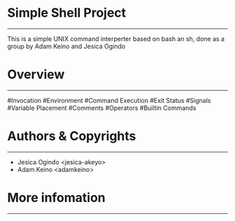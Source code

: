 # Simple Shell Project
-------------------------------------------------------
This is a simple UNIX command interperter based on bash an sh, done as a group by Adam Keino and Jesica Ogindo

# Overview
-------------------------------------------------------
#Invocation
#Environment
#Command Execution
#Exit Status
#Signals
#Variable Placement
#Comments
#Operators
#Builtin Commands

# Authors & Copyrights
---------------------------------------------------------
- Jesica Ogindo \<jesica-akeyo\>
- Adam Keino \<adamkeino\>

# More infomation
--------------------------------------------------------
